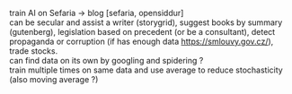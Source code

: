 train AI on Sefaria -> blog [sefaria, opensiddur]<br/>
can be secular and assist a writer (storygrid), suggest books by summary (gutenberg), legislation based on precedent (or be a consultant), detect propaganda or corruption (if has enough data https://smlouvy.gov.cz/), trade stocks.<br/>
can find data on its own by googling and spidering ?<br/>
train multiple times on same data and use average to reduce stochasticity (also moving average ?)
